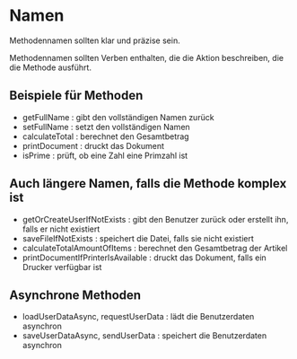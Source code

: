# Namen

Methodennamen sollten klar und präzise sein.

Methodennamen sollten Verben enthalten, die die Aktion beschreiben, die die Methode ausführt.

## Beispiele für Methoden

* getFullName : gibt den vollständigen Namen zurück
* setFullName : setzt den vollständigen Namen
* calculateTotal : berechnet den Gesamtbetrag
* printDocument : druckt das Dokument
* isPrime : prüft, ob eine Zahl eine Primzahl ist

## Auch längere Namen, falls die Methode komplex ist

* getOrCreateUserIfNotExists : gibt den Benutzer zurück oder erstellt ihn, falls er nicht existiert
* saveFileIfNotExists : speichert die Datei, falls sie nicht existiert
* calculateTotalAmountOfItems : berechnet den Gesamtbetrag der Artikel
* printDocumentIfPrinterIsAvailable : druckt das Dokument, falls ein Drucker verfügbar ist

## Asynchrone Methoden

* loadUserDataAsync, requestUserData : lädt die Benutzerdaten asynchron
* saveUserDataAsync, sendUserData : speichert die Benutzerdaten asynchron